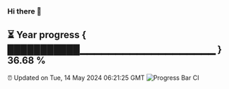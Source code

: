 ### Hi there 👋
⏳ Year progress { ███████████▁▁▁▁▁▁▁▁▁▁▁▁▁▁▁▁▁▁▁ } 36.68 %
---
⏰ Updated on Tue, 14 May 2024 06:21:25 GMT
![Progress Bar CI](https://github.com/liununu/liununu/workflows/Progress%20Bar%20CI/badge.svg)

